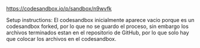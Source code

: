 https://codesandbox.io/p/sandbox/n9wvfk


Setup instructions:
El codesandbox inicialmente aparece vacio porque es un codesandbox forked, por lo que no se guardo el proceso, sin embargo los archivos terminados estan en el repositorio de GitHub, por lo que solo hay que colocar los archivos en el codesandbox.

